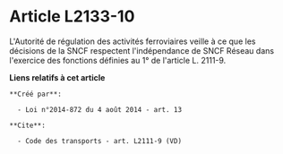 # Article L2133-10

L'Autorité de régulation des activités ferroviaires veille à ce que les décisions de la SNCF respectent l'indépendance de
SNCF Réseau dans l'exercice des fonctions définies au 1° de l'article L. 2111-9.

**Liens relatifs à cet article**

	**Créé par**:

	  - Loi n°2014-872 du 4 août 2014 - art. 13

	**Cite**:

	  - Code des transports - art. L2111-9 (VD)
